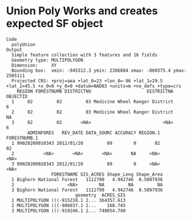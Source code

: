 # Union Poly Works and creates expected SF object

    Code
      polyUnion
    Output
      Simple feature collection with 3 features and 16 fields
      Geometry type: MULTIPOLYGON
      Dimension:     XY
      Bounding box:  xmin: -945312.3 ymin: 2386884 xmax: -860375.4 ymax: 2505111
      Projected CRS: +proj=aea +lat_0=23 +lon_0=-96 +lat_1=29.5 +lat_2=45.5 +x_0=0 +y_0=0 +datum=NAD83 +units=m +no_defs +type=crs
        REGION FORESTNUMB DISTRICTNU                     DISTRICTNA OBJECTID
      1     02         02         03 Medicine Wheel Ranger District        6
      2     02         02         03 Medicine Wheel Ranger District       NA
      3     02         02       <NA>                           <NA>        6
            ADMINFORES   REV_DATE DATA_SOURC ACCURACY REGION.1 FORESTNUMB.1
      1 99020200010343 2012/01/20         09        0       02           02
      2           <NA>       <NA>       <NA>       NA     <NA>         <NA>
      3 99020200010343 2012/01/20         09        0     <NA>         <NA>
                     FORESTNAME GIS_ACRES Shape_Leng Shape_Area
      1 Bighorn National Forest   1112790   4.942746  0.5097936
      2                    <NA>        NA         NA         NA
      3 Bighorn National Forest   1112790   4.942746  0.5097936
                              geometry  ACRES_GIS
      1 MULTIPOLYGON (((-915228.1 2... 364357.613
      2 MULTIPOLYGON (((-906037.1 2...    168.745
      3 MULTIPOLYGON (((-919246.1 2... 748054.740

